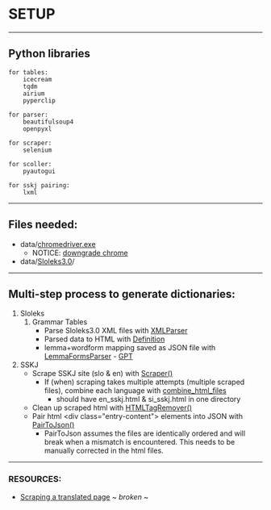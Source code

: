 # SETUP

---

## Python libraries
    for tables:
        icecream
        tqdm
        airium
        pyperclip

    for parser:
        beautifulsoup4
        openpyxl

    for scraper:
        selenium

    for scoller:
        pyautogui

    for sskj pairing:
        lxml


---
## Files needed:
   - data/[chromedriver.exe](https://chromedriver.chromium.org/downloads)
     - NOTICE: [downgrade chrome](https://www.browserstack.com/guide/downgrade-to-older-versions-of-chrome)
   - data/[Sloleks3.0](https://www.clarin.si/repository/xmlui/handle/11356/1745)/

---
## Multi-step process to generate dictionaries:
   1. Sloleks
      1. Grammar Tables
            - Parse Sloleks3.0 XML files with [XMLParser](slo_dict_gen_pkg/sloleks_parser.py)
            - Parsed data to HTML with [Definition](slo_dict_gen_pkg/formatting.py)
            - lemma+wordform mapping saved as JSON file with [LemmaFormsParser](slo_dict_gen_pkg/sloleks_parser.py) - [GPT](https://chat.openai.com/share/aef8d7da-ae6b-431b-94ae-4c6bfca90130)
   2. SSKJ
	  - Scrape SSKJ site (slo & en) with [Scraper()](temp_tools/sskj_html_utils.py)
        - If (when) scraping takes multiple attempts (multiple scraped files), combine each language with [combine_html_files](temp_tools/combine_files.py)
          - should have en_sskj.html & si_sskj.html in one directory
      - Clean up scraped html with [HTMLTagRemover()](temp_tools/sskj_html_utils.py)
      - Pair html \<div class="entry-content"\> elements into JSON with [PairToJson()](temp_tools/sskj_html_utils)
        - PairToJson assumes the files are identically ordered and will break when a mismatch is encountered. This needs to be manually corrected in the html files.


---
### RESOURCES:
   - [Scraping a translated page](https://www.listendata.com/2020/10/translating-web-page-while-scraping.html) ~ *broken* ~
